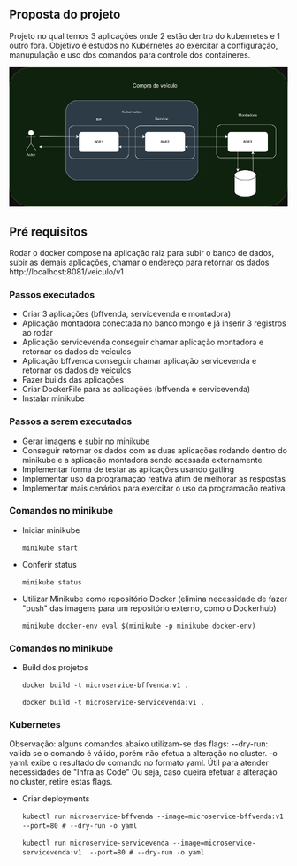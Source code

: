 ## Proposta do projeto

Projeto no qual temos 3 aplicações onde 2 estão dentro do kubernetes e 1 outro fora.
Objetivo é estudos no Kubernetes ao exercitar a configuração, manupulação e uso dos comandos para controle dos containeres. 

![Alt text](Montadora.jpg)

## Pré requisitos
Rodar o docker compose na aplicação raiz para subir o banco de dados, subir as demais aplicações, chamar o endereço para retornar os dados http://localhost:8081/veiculo/v1

### Passos executados
- Criar 3 aplicações (bffvenda, servicevenda e montadora)
- Aplicação montadora conectada no banco mongo e já inserir 3 registros ao rodar
- Aplicação servicevenda conseguir chamar aplicação montadora e retornar os dados de veículos
- Aplicação bffvenda conseguir chamar aplicação servicevenda e retornar os dados de veículos
- Fazer builds das aplicações
- Criar DockerFile para as aplicações (bffvenda e servicevenda)
- Instalar minikube

  

### Passos a serem executados
 - Gerar imagens e subir no minikube
 - Conseguir retornar os dados com as duas aplicações rodando dentro do minikube e a aplicação montadora sendo acessada externamente
 - Implementar forma de testar as aplicações usando gatling
 - Implementar uso da programação reativa afim de melhorar as respostas
 - Implementar mais cenários para exercitar o uso da programação reativa

 ### Comandos no minikube
- Iniciar minikube

  `minikube start`

- Conferir status

   `minikube status`

- Utilizar Minikube como repositório Docker (elimina necessidade de fazer "push" das imagens para um repositório externo, como o Dockerhub) 
  
    `minikube docker-env
    eval $(minikube -p minikube docker-env)`


 ### Comandos no minikube
- Build dos projetos
  
  `docker build -t microservice-bffvenda:v1 .`

  `docker build -t microservice-servicevenda:v1 .`

### Kubernetes
Observação: alguns comandos abaixo utilizam-se das flags:
--dry-run: valida se o comando é válido, porém não efetua a alteração no cluster.
-o yaml: exibe o resultado do comando no formato yaml. Útil para atender necessidades de "Infra as Code"
Ou seja, caso queira efetuar a alteração no cluster, retire estas flags.

- Criar deployments
  
  `kubectl run microservice-bffvenda --image=microservice-bffvenda:v1 --port=80 # --dry-run -o yaml`

  `kubectl run microservice-servicevenda --image=microservice-servicevenda:v1  --port=80 # --dry-run -o yaml`
